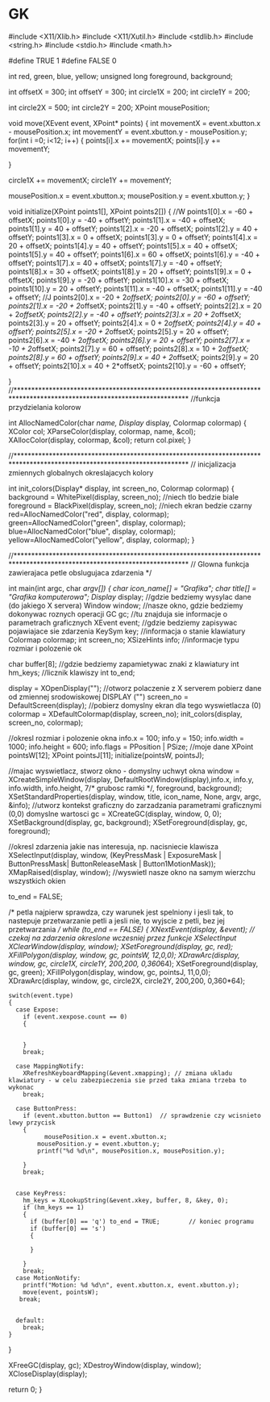 # GK

#include <X11/Xlib.h>
#include <X11/Xutil.h>
#include <stdlib.h>
#include <string.h>
#include <stdio.h>
#include <math.h>

#define TRUE 1
#define FALSE 0

int red, green, blue, yellow;
unsigned long foreground, background;

int offsetX = 300;
int offsetY = 300;
int circle1X = 200;
int circle1Y = 200;

int circle2X = 500;
int circle2Y = 200;
XPoint mousePosition;

void move(XEvent event, XPoint* points)
{
  int movementX = event.xbutton.x - mousePosition.x;
  int movementY = event.xbutton.y - mousePosition.y;
  for(int i =0; i<12; i++)
  {
    points[i].x += movementX;
    points[i].y += movementY;

  }

  circle1X += movementX;
  circle1Y += movementY;

  mousePosition.x = event.xbutton.x;
  mousePosition.y = event.xbutton.y;
}

void initialize(XPoint points1[], XPoint points2[])
{
  //W
  points1[0].x = -60 + offsetX;
  points1[0].y = -40 + offsetY;
  points1[1].x = -40 + offsetX;
  points1[1].y =  40 + offsetY;
  points1[2].x = -20 + offsetX;
  points1[2].y =  40 + offsetY;
  points1[3].x =   0 + offsetX;
  points1[3].y =   0 + offsetY;
  points1[4].x =  20 + offsetX;
  points1[4].y =  40 + offsetY;
  points1[5].x =  40 + offsetX;
  points1[5].y =  40 + offsetY;
  points1[6].x =  60 + offsetX;
  points1[6].y = -40 + offsetY;
  points1[7].x =  40 + offsetX;
  points1[7].y = -40 + offsetY;
  points1[8].x =  30 + offsetX;
  points1[8].y =  20 + offsetY;
  points1[9].x =   0 + offsetX;
  points1[9].y = -20 + offsetY;
  points1[10].x = -30 + offsetX;
  points1[10].y =  20 + offsetY;
  points1[11].x = -40 + offsetX;
  points1[11].y = -40 + offsetY;
  //J
  points2[0].x = -20 + 2*offsetX;
  points2[0].y = -60 + offsetY;
  points2[1].x = -20 + 2*offsetX;
  points2[1].y = -40 + offsetY;
  points2[2].x =  20 + 2*offsetX;
  points2[2].y = -40 + offsetY;
  points2[3].x =  20 + 2*offsetX;
  points2[3].y =  20 + offsetY;
  points2[4].x =   0 + 2*offsetX;
  points2[4].y =  40 + offsetY;
  points2[5].x = -20 + 2*offsetX;
  points2[5].y =  20 + offsetY;
  points2[6].x = -40 + 2*offsetX;
  points2[6].y =  20 + offsetY;
  points2[7].x = -10 + 2*offsetX;
  points2[7].y =  60 + offsetY;
  points2[8].x =  10 + 2*offsetX;
  points2[8].y =  60 + offsetY;
  points2[9].x =  40 + 2*offsetX;
  points2[9].y =  20 + offsetY;
  points2[10].x =  40 + 2*offsetX;
  points2[10].y = -60 + offsetY;


}
//*************************************************************************************************************************
//funkcja przydzielania kolorow

int AllocNamedColor(char *name, Display* display, Colormap colormap)
  {
    XColor col;
    XParseColor(display, colormap, name, &col);
    XAllocColor(display, colormap, &col);
    return col.pixel;
  } 

//*************************************************************************************************************************
// inicjalizacja zmiennych globalnych okreslajacych kolory

int init_colors(Display* display, int screen_no, Colormap colormap)
{
  background = WhitePixel(display, screen_no);  //niech tlo bedzie biale
  foreground = BlackPixel(display, screen_no);  //niech ekran bedzie czarny
  red=AllocNamedColor("red", display, colormap);
  green=AllocNamedColor("green", display, colormap);
  blue=AllocNamedColor("blue", display, colormap);
  yellow=AllocNamedColor("yellow", display, colormap);
}

//*************************************************************************************************************************
// Glowna funkcja zawierajaca petle obslugujaca zdarzenia */

int main(int argc, char *argv[])
{
  char            icon_name[] = "Grafika";
  char            title[]     = "Grafika komputerowa";
  Display*        display;    //gdzie bedziemy wysylac dane (do jakiego X servera)
  Window          window;     //nasze okno, gdzie bedziemy dokonywac roznych operacji
  GC              gc;         //tu znajduja sie informacje o parametrach graficznych
  XEvent          event;      //gdzie bedziemy zapisywac pojawiajace sie zdarzenia
  KeySym          key;        //informacja o stanie klawiatury 
  Colormap        colormap;
  int             screen_no;
  XSizeHints      info;       //informacje typu rozmiar i polozenie ok
  
  char            buffer[8];  //gdzie bedziemy zapamietywac znaki z klawiatury
  int             hm_keys;    //licznik klawiszy
  int             to_end;

  display    = XOpenDisplay("");                //otworz polaczenie z X serverem pobierz dane od zmiennej srodowiskowej DISPLAY ("")
  screen_no  = DefaultScreen(display);          //pobierz domyslny ekran dla tego wyswietlacza (0)
  colormap = XDefaultColormap(display, screen_no);
  init_colors(display, screen_no, colormap);

  //okresl rozmiar i polozenie okna
  info.x = 100;
  info.y = 150;
  info.width = 1000;
  info.height = 600;
  info.flags = PPosition | PSize;
  //moje dane
  XPoint pointsW[12];
  XPoint pointsJ[11];
  initialize(pointsW, pointsJ);




  //majac wyswietlacz, stworz okno - domyslny uchwyt okna
  window = XCreateSimpleWindow(display, DefaultRootWindow(display),info.x, info.y, info.width, info.height, 7/* grubosc ramki */, foreground, background);
  XSetStandardProperties(display, window, title, icon_name, None, argv, argc, &info);
  //utworz kontekst graficzny do zarzadzania parametrami graficznymi (0,0) domyslne wartosci
  gc = XCreateGC(display, window, 0, 0);
  XSetBackground(display, gc, background);
  XSetForeground(display, gc, foreground);

  //okresl zdarzenia jakie nas interesuja, np. nacisniecie klawisza
  XSelectInput(display, window, (KeyPressMask | ExposureMask | ButtonPressMask| ButtonReleaseMask | Button1MotionMask));
  XMapRaised(display, window);  //wyswietl nasze okno na samym wierzchu wszystkich okien
      
  to_end = FALSE;

 /* petla najpierw sprawdza, czy warunek jest spelniony
     i jesli tak, to nastepuje przetwarzanie petli
     a jesli nie, to wyjscie z petli, bez jej przetwarzania */
  while (to_end == FALSE)
  {
    XNextEvent(display, &event);  // czekaj na zdarzenia okreslone wczesniej przez funkcje XSelectInput
    XClearWindow(display, window);
    XSetForeground(display, gc, red);
    XFillPolygon(display, window, gc, pointsW, 12,0,0);
    XDrawArc(display, window, gc, circle1X, circle1Y, 200,200, 0,360*64);
    XSetForeground(display, gc, green);
    XFillPolygon(display, window, gc, pointsJ, 11,0,0);
     XDrawArc(display, window, gc, circle2X, circle2Y, 200,200, 0,360*64);
   


    switch(event.type)
    {
      case Expose:
        if (event.xexpose.count == 0)
        {

         
        }
        break;

      case MappingNotify:
        XRefreshKeyboardMapping(&event.xmapping); // zmiana ukladu klawiatury - w celu zabezpieczenia sie przed taka zmiana trzeba to wykonac
        break;

      case ButtonPress:
        if (event.xbutton.button == Button1)  // sprawdzenie czy wcisnieto lewy przycisk		
        {
   		      mousePosition.x = event.xbutton.x;
            mousePosition.y = event.xbutton.y;
            printf("%d %d\n", mousePosition.x, mousePosition.y);     
    
        }
        break;


      case KeyPress:
        hm_keys = XLookupString(&event.xkey, buffer, 8, &key, 0);
        if (hm_keys == 1)
        {
          if (buffer[0] == 'q') to_end = TRUE;        // koniec programu
          if (buffer[0] == 's')
          {
            
          }
          
        }
        break;
      case MotionNotify:
      	printf("Motion: %d %d\n", event.xbutton.x, event.xbutton.y);
        move(event, pointsW);
       break;


      default:
        break;
    }
  }

  XFreeGC(display, gc);
  XDestroyWindow(display, window);
  XCloseDisplay(display);

  return 0;
}
